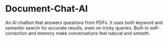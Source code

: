 # Document-Chat-AI
An AI chatbot that answers questions from PDFs. It uses both keyword and semantic search for accurate results, even on tricky queries. Built-in self-correction and memory make conversations feel natural and smooth.
